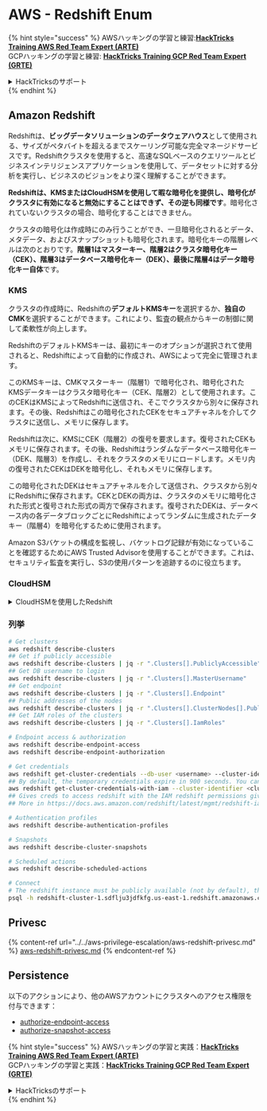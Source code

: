 # AWS - Redshift Enum

{% hint style="success" %}
AWSハッキングの学習と練習:<img src="/.gitbook/assets/image.png" alt="" data-size="line">[**HackTricks Training AWS Red Team Expert (ARTE)**](https://training.hacktricks.xyz/courses/arte)<img src="/.gitbook/assets/image.png" alt="" data-size="line">\
GCPハッキングの学習と練習: <img src="/.gitbook/assets/image (2).png" alt="" data-size="line">[**HackTricks Training GCP Red Team Expert (GRTE)**<img src="/.gitbook/assets/image (2).png" alt="" data-size="line">](https://training.hacktricks.xyz/courses/grte)

<details>

<summary>HackTricksのサポート</summary>

* [**サブスクリプションプラン**](https://github.com/sponsors/carlospolop)をチェック！
* 💬 [**Discordグループ**](https://discord.gg/hRep4RUj7f)に参加するか、[**telegramグループ**](https://t.me/peass)に参加するか、**Twitter** 🐦 [**@hacktricks\_live**](https://twitter.com/hacktricks\_live)**をフォロー**してください。
* **HackTricks**と**HackTricks Cloud**のgithubリポジトリにPRを提出して、ハッキングトリックを共有してください。

</details>
{% endhint %}

## Amazon Redshift

Redshiftは、**ビッグデータソリューションのデータウェアハウス**として使用される、サイズがペタバイトを超えるまでスケーリング可能な完全マネージドサービスです。Redshiftクラスタを使用すると、高速なSQLベースのクエリツールとビジネスインテリジェンスアプリケーションを使用して、データセットに対する分析を実行し、ビジネスのビジョンをより深く理解することができます。

**Redshiftは、KMSまたはCloudHSMを使用して暇な暗号化を提供し、暗号化がクラスタに有効になると無効にすることはできず、その逆も同様です**。暗号化されていないクラスタの場合、暗号化することはできません。

クラスタの暗号化は作成時にのみ行うことができ、一旦暗号化されるとデータ、メタデータ、およびスナップショットも暗号化されます。暗号化キーの階層レベルは次のとおりです。**階層1はマスターキー、階層2はクラスタ暗号化キー（CEK）、階層3はデータベース暗号化キー（DEK）、最後に階層4はデータ暗号化キー自体**です。

### KMS

クラスタの作成時に、Redshiftの**デフォルトKMSキー**を選択するか、**独自のCMK**を選択することができます。これにより、監査の観点からキーの制御に関して柔軟性が向上します。

RedshiftのデフォルトKMSキーは、最初にキーのオプションが選択されて使用されると、Redshiftによって自動的に作成され、AWSによって完全に管理されます。

このKMSキーは、CMKマスターキー（階層1）で暗号化され、暗号化されたKMSデータキーはクラスタ暗号化キー（CEK、階層2）として使用されます。このCEKはKMSによってRedshiftに送信され、そこでクラスタから別々に保存されます。その後、Redshiftはこの暗号化されたCEKをセキュアチャネルを介してクラスタに送信し、メモリに保存します。

Redshiftは次に、KMSにCEK（階層2）の復号を要求します。復号されたCEKもメモリに保存されます。その後、Redshiftはランダムなデータベース暗号化キー（DEK、階層3）を作成し、それをクラスタのメモリにロードします。メモリ内の復号されたCEKはDEKを暗号化し、それもメモリに保存します。

この暗号化されたDEKはセキュアチャネルを介して送信され、クラスタから別々にRedshiftに保存されます。CEKとDEKの両方は、クラスタのメモリに暗号化された形式と復号された形式の両方で保存されます。復号されたDEKは、データベース内の各データブロックごとにRedshiftによってランダムに生成されたデータキー（階層4）を暗号化するために使用されます。

Amazon S3バケットの構成を監視し、バケットログ記録が有効になっていることを確認するためにAWS Trusted Advisorを使用することができます。これは、セキュリティ監査を実行し、S3の使用パターンを追跡するのに役立ちます。

### CloudHSM

<details>

<summary>CloudHSMを使用したRedshift</summary>

CloudHSMを使用して暗号化を行う場合、まずHSMクライアントとRedshiftの間に信頼された接続を設定する必要があります。この際には、クライアント証明書とサーバー証明書を使用します。

この接続は、暗号化キーをHSMクライアントとRedshiftクラスタの間で送信できるようにするために必要です。ランダムに生成されたプライベートキーとパブリックキーのペアを使用して、Redshiftは公開クライアント証明書を作成し、これを暗号化してRedshiftによって保存されます。これをHSMクライアントにダウンロードして登録し、適切なHSMパーティションに割り当てる必要があります。

次に、RedshiftをHSMクライアントの次の詳細で構成する必要があります。HSMのIPアドレス、HSMパーティション名、HSMパーティションパスワード、およびCloudHSMによって暗号化されたHSMサーバー証明書です。この情報が提供されると、Redshiftは接続を確認し、開発パーティションにアクセスできることを確認します。

内部セキュリティポリシーまたはガバナンスコントロールによって、暗号キーのローテーションを適用する必要がある場合、Redshiftを使用して暗号化されたクラスタの暗号化キーをローテーションできますが、キーのローテーションプロセス中にクラスタを非利用可能にするため、キーをローテーションする際にのみ行うか、またはコンプロマイズされた可能性がある場合にのみ行うことが最適です。

ローテーション中、RedshiftはクラスタのCEKとそのバックアップのCEKをローテーションします。クラスタのDEKをローテーションしますが、DEKを使用して暗号化されたS3に保存されているスナップショットのDEKをローテーションすることはできません。プロセスが完了するまで、クラスタを「キーのローテーション中」の状態にし、ステータスが「利用可能」に戻ると完了します。

</details>

### 列挙
```bash
# Get clusters
aws redshift describe-clusters
## Get if publicly accessible
aws redshift describe-clusters | jq -r ".Clusters[].PubliclyAccessible"
## Get DB username to login
aws redshift describe-clusters | jq -r ".Clusters[].MasterUsername"
## Get endpoint
aws redshift describe-clusters | jq -r ".Clusters[].Endpoint"
## Public addresses of the nodes
aws redshift describe-clusters | jq -r ".Clusters[].ClusterNodes[].PublicIPAddress"
## Get IAM roles of the clusters
aws redshift describe-clusters | jq -r ".Clusters[].IamRoles"

# Endpoint access & authorization
aws redshift describe-endpoint-access
aws redshift describe-endpoint-authorization

# Get credentials
aws redshift get-cluster-credentials --db-user <username> --cluster-identifier <cluster-id>
## By default, the temporary credentials expire in 900 seconds. You can optionally specify a duration between 900 seconds (15 minutes) and 3600 seconds (60 minutes).
aws redshift get-cluster-credentials-with-iam --cluster-identifier <cluster-id>
## Gives creds to access redshift with the IAM redshift permissions given to the current AWS account
## More in https://docs.aws.amazon.com/redshift/latest/mgmt/redshift-iam-access-control-identity-based.html

# Authentication profiles
aws redshift describe-authentication-profiles

# Snapshots
aws redshift describe-cluster-snapshots

# Scheduled actions
aws redshift describe-scheduled-actions

# Connect
# The redshift instance must be publicly available (not by default), the sg need to allow inbounds connections to the port and you need creds
psql -h redshift-cluster-1.sdflju3jdfkfg.us-east-1.redshift.amazonaws.com -U admin -d dev -p 5439
```
## Privesc

{% content-ref url="../../aws-privilege-escalation/aws-redshift-privesc.md" %}
[aws-redshift-privesc.md](../../aws-privilege-escalation/aws-redshift-privesc.md)
{% endcontent-ref %}

## Persistence

以下のアクションにより、他のAWSアカウントにクラスタへのアクセス権限を付与できます：

* [authorize-endpoint-access](https://docs.aws.amazon.com/cli/latest/reference/redshift/authorize-endpoint-access.html)
* [authorize-snapshot-access](https://docs.aws.amazon.com/cli/latest/reference/redshift/authorize-snapshot-access.html)

{% hint style="success" %}
AWSハッキングの学習と実践：<img src="/.gitbook/assets/image.png" alt="" data-size="line">[**HackTricks Training AWS Red Team Expert (ARTE)**](https://training.hacktricks.xyz/courses/arte)<img src="/.gitbook/assets/image.png" alt="" data-size="line">\
GCPハッキングの学習と実践：<img src="/.gitbook/assets/image (2).png" alt="" data-size="line">[**HackTricks Training GCP Red Team Expert (GRTE)**<img src="/.gitbook/assets/image (2).png" alt="" data-size="line">](https://training.hacktricks.xyz/courses/grte)

<details>

<summary>HackTricksのサポート</summary>

* [**サブスクリプションプラン**](https://github.com/sponsors/carlospolop)をチェック！
* 💬 [**Discordグループ**](https://discord.gg/hRep4RUj7f)または[**telegramグループ**](https://t.me/peass)に**参加**するか、**Twitter** 🐦 [**@hacktricks\_live**](https://twitter.com/hacktricks\_live)**をフォロー**してください。
* ハッキングトリックを共有するために、[**HackTricks**](https://github.com/carlospolop/hacktricks)と[**HackTricks Cloud**](https://github.com/carlospolop/hacktricks-cloud)のGitHubリポジトリにPRを提出してください。

</details>
{% endhint %}
